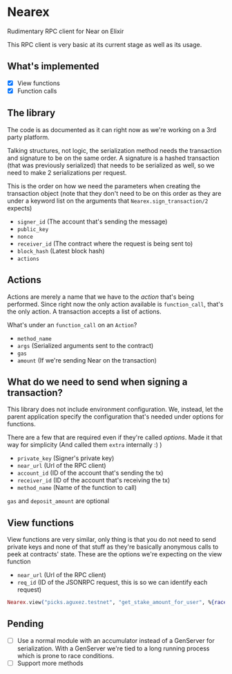 # Nearex

Rudimentary RPC client for Near on Elixir

This RPC client is very basic at its current stage as well as its usage.

## What's implemented

- [x] View functions
- [x] Function calls

## The library

The code is as documented as it can right now as we're working on a 3rd party platform.

Talking structures, not logic, the serialization method needs the transaction and signature to be on the same order. A signature is a hashed transaction (that was previously serialized) that needs to be serialized as well, so we need to make 2 serializations per request.

This is the order on how we need the parameters when creating the transaction object (note that they don't need to be on this order as they are under a keyword list on the arguments that `Nearex.sign_transaction/2` expects)

- `signer_id` (The account that's sending the message)
- `public_key`
- `nonce`
- `receiver_id` (The contract where the request is being sent to)
- `block_hash` (Latest block hash)
- `actions`

## Actions

Actions are merely a name that we have to the _action_ that's being performed. Since right now the only action available is `function_call`, that's the only action. A transaction accepts a list of actions.

What's under an `function_call` on an `Action`?

- `method_name`
- `args` (Serialized arguments sent to the contract)
- `gas`
- `amount` (If we're sending Near on the transaction)

## What do we need to send when signing a transaction?

This library does not include environment configuration. We, instead, let the parent application specify the configuration that's needed under options for functions.

There are a few that are required even if they're called _options_. Made it that way for simplicity (And called them `extra` internally :) )

- `private_key` (Signer's private key)
- `near_url` (Url of the RPC client)
- `account_id` (ID of the account that's sending the tx)
- `receiver_id` (ID of the account that's receiving the tx)
- `method_name` (Name of the function to call)

`gas` and `deposit_amount` are optional

## View functions

View functions are very similar, only thing is that you do not need to send private keys and none of that stuff as they're basically anonymous calls to peek at contracts' state. These are the options we're expecting on the view function

- `near_url` (Url of the RPC client)
- `req_id` (ID of the JSONRPC request, this is so we can identify each request)

```elixir
Nearex.view("picks.aguxez.testnet", "get_stake_amount_for_user", %{race_id: "race_id", horse_id: "123", account_id: "m.zest"}, near_url: "https://rpc.testnet.near.org", req_id: "some id")
```

## Pending

- [ ] Use a normal module with an accumulator instead of a GenServer for serialization. With a GenServer we're tied to a long running process which is prone to race conditions.
- [ ] Support more methods

